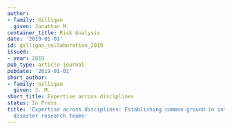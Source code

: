 ```yaml
---
author:
- family: Gilligan
  given: Jonathan M.
container_title: Risk Analysis
date: '2019-01-01'
id: gilligan_collaboration_2019
issued:
- year: 2019
pub_type: article-journal
pubdate: '2019-01-01'
short_author:
- family: Gilligan
  given: J. M.
short_title: Expertise across disciplines
status: In Press
title: 'Expertise across disciplines: Establishing common ground in interdisciplinary
  disaster research teams'
---
```

